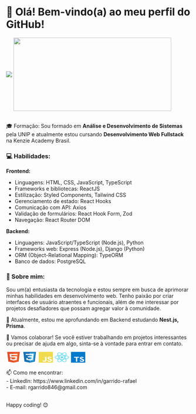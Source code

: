 # 👋  Olá! Bem-vindo(a) ao meu perfil do GitHub!

<div style="display: "inline_block">
  <img align="center" height="170em" src="https://github-readme-stats.vercel.app/api?username=garridorafael&show_icons=true&count_private=true&theme=tokyonight">
  <img align="center" height="200em" width="430" src="https://github-readme-stats.vercel.app/api/top-langs/?username=garridorafael&layout=compact&theme=tokyonight">
</div><br>

🎓 Formação:
Sou formado em **Análise e Desenvolvimento de Sistemas** pela UNIP e atualmente estou cursando **Desenvolvimento Web Fullstack** na Kenzie Academy Brasil.

### 💻 Habilidades:

**Frontend:**

-  Linguagens: HTML, CSS, JavaScript, TypeScript
-  Frameworks e bibliotecas: ReactJS
-  Estilização: Styled Components, Tailwind CSS
-  Gerenciamento de estado: React Hooks
-  Comunicação com API: Axios
-  Validação de formulários: React Hook Form, Zod
-  Navegação: React Router DOM
  
**Backend:**

-  Linguagens: JavaScript/TypeScript (Node.js), Python
-  Frameworks web: Express (Node.js), Django (Python)
-  ORM (Object-Relational Mapping): TypeORM
-  Banco de dados: PostgreSQL

### 🚀 Sobre mim:
Sou um(a) entusiasta da tecnologia e estou sempre em busca de aprimorar minhas habilidades em desenvolvimento web. Tenho paixão por criar interfaces de usuário atraentes e funcionais, além de me interessar por projetos desafiadores que possam agregar valor à comunidade.

🌱 Atualmente, estou me aprofundando em Backend estudando **Nest.js, Prisma**.

🤝 Vamos colaborar! Se você estiver trabalhando em projetos interessantes ou precisar de ajuda em algo, sinta-se à vontade para entrar em contato.

<div style="display: inline_block">
  <img align="center" height="30" width="40" src="https://raw.githubusercontent.com/devicons/devicon/master/icons/html5/html5-original.svg">
  <img align="center" height="30" width="40" src="https://raw.githubusercontent.com/devicons/devicon/master/icons/css3/css3-original.svg">
  <img align="center" height="30" width="40" src="https://raw.githubusercontent.com/devicons/devicon/master/icons/javascript/javascript-plain.svg">
  <img align="center" height="30" width="40" src="https://raw.githubusercontent.com/devicons/devicon/master/icons/react/react-original.svg">
  <img align="center" height="30" width="40" src="https://raw.githubusercontent.com/devicons/devicon/master/icons/typescript/typescript-plain.svg">
</div>
<br>
📫 Como me encontrar:<br>
- LinkedIn:  https://www.linkedin.com/in/garrido-rafael <br>
- E-mail: rgarrido846@gmail.com <br> <br>

Happy coding! 😊
